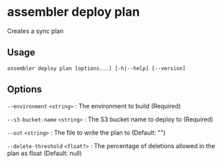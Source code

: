 # assembler deploy plan

Creates a sync plan

## Usage

```
assembler deploy plan [options...] [-h|--help] [--version]
```

## Options

`--environment` `<string>`
:   The environment to build (Required)

`--s3-bucket-name` `<string>`
:   The S3 bucket name to deploy to (Required)

`--out` `<string>`
:   The file to write the plan to (Default: "")

`--delete-threshold` `<float?>`
:   The percentage of deletions allowed in the plan as float (Default:   null)